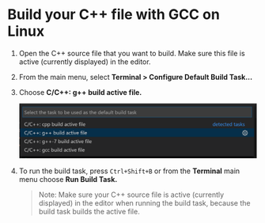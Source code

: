 # Build your C++ file with GCC on Linux

1. Open the C++ source file that you want to build. Make sure this file is active (currently displayed) in the editor.

2. From the main menu, select **Terminal > Configure Default Build Task...**

3. Choose **C/C++: g++ build active file.**

    ![Dropdown showing C++ build tasks for GCC on Linux](linux-build-active-file.png)

4. To run the build task, press `Ctrl+Shift+B` or from the **Terminal** main menu choose **Run Build Task.**

    > Note: Make sure your C++ source file is active (currently displayed) in the editor when running the build task, because the build task builds the active file.